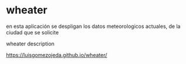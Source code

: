 # wheater

en esta aplicación se despligan los datos meteorologicos actuales, de la ciudad que se solicite

wheater description

https://luisgomezojeda.github.io/wheater/